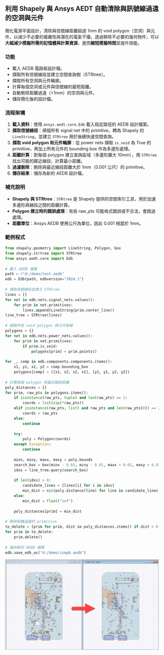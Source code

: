 利用 Shapely 與 Ansys AEDT 自動清除與訊號線過遠的空洞與元件
---

簡化電源平面設計，清除與信號線距離超過 1mm 的 void polygon（空洞）與元件，以減少不必要的複雜性與潛在的電氣干擾。透過移除不必要的幾何物件，可以**大幅減少模擬所需的記憶體與計算資源**，進而**縮短模擬時間**並提升效能。

### 功能

* 載入 AEDB 電路板設計檔。
* 擷取所有信號線段並建立空間查詢樹（STRtree）。
* 擷取所有空洞與元件輪廓。
* 計算每個空洞或元件與信號線的最短距離。
* 自動刪除距離過遠（>1mm）的空洞與元件。
* 儲存簡化後的設計檔。

### 流程架構

1. **載入資料**：使用 `ansys.aedt.core.Edb` 載入指定路徑的 AEDB 設計檔案。
2. **擷取信號線段**：掃描所有 signal net 中的 primitive，轉為 Shapely 的 `LineString`，並建立 `STRtree` 用於後續快速空間查詢。
3. **擷取 void polygon 和元件輪廓**：從 power nets 擷取 `is_void` 為 True 的 primitive，再加上所有元件的 bounding box 作為多邊形處理。
4. **距離計算**：對每個 polygon 建立查詢區域（多邊形擴大 10mm），用 `STRtree` 找出可能的鄰近線段，計算最小距離。
5. **過濾刪除**：刪除與最近線段距離大於 1mm（0.001 公尺）的 primitive。
6. **儲存結果**：儲存為新的 AEDB 設計檔。

### 補充說明

* **Shapely 與 STRtree**：`STRtree` 是 Shapely 提供的空間索引工具，用於加速多邊形與線段之間的距離計算。
* **Polygon 建立時的錯誤處理**：有些 raw\_pts 可能格式錯誤或不合法，會跳過處理。
* **距離單位**：Ansys AEDB 使用公尺為單位，因此 0.001 相當於 1mm。

### 範例程式

```python
from shapely.geometry import LineString, Polygon, box
from shapely.strtree import STRtree
from ansys.aedt.core import Edb

# 載入 AEDB 檔案
path = r"d:/demo/test.aedb"
edb = Edb(path, edbversion="2024.1")

# 擷取信號線段並建立 STRtree
lines = []
for net in edb.nets.signal_nets.values():
    for prim in net.primitives:
        lines.append(LineString(prim.center_line))
line_tree = STRtree(lines)

# 擷取所有 void polygon 與元件框線
polygons = {}
for net in edb.nets.power_nets.values():
    for prim in net.primitives:
        if prim.is_void:
            polygons[prim] = prim.points()

for _, comp in edb.components.components.items():
    x1, y1, x2, y2 = comp.bounding_box
    polygons[comp] = ([x1, x2, x2, x1], [y1, y1, y2, y2])

# 計算每個 polygon 與最近線段距離
poly_distances = {}
for prim, raw_pts in polygons.items():
    if isinstance(raw_pts, tuple) and len(raw_pts) == 2:
        coords = list(zip(*raw_pts))
    elif isinstance(raw_pts, list) and raw_pts and len(raw_pts[0]) == 2:
        coords = raw_pts
    else:
        continue

    try:
        poly = Polygon(coords)
    except Exception:
        continue

    minx, miny, maxx, maxy = poly.bounds
    search_box = box(minx - 0.01, miny - 0.01, maxx + 0.01, maxy + 0.01)
    idxs = line_tree.query(search_box)

    if len(idxs) > 0:
        candidate_lines = [lines[i] for i in idxs]
        min_dist = min(poly.distance(line) for line in candidate_lines)
    else:
        min_dist = float("inf")

    poly_distances[prim] = min_dist

# 刪除距離過遠的 primitive
to_delete = [prim for prim, dist in poly_distances.items() if dist > 0.001]
for prim in to_delete:
    prim.delete()

# 儲存新的 AEDB 檔案
edb.save_edb_as("d:/demo/simp6.aedb")
```



![2025-05-26_14-24-52](/assets/2025-05-26_14-24-52.png)